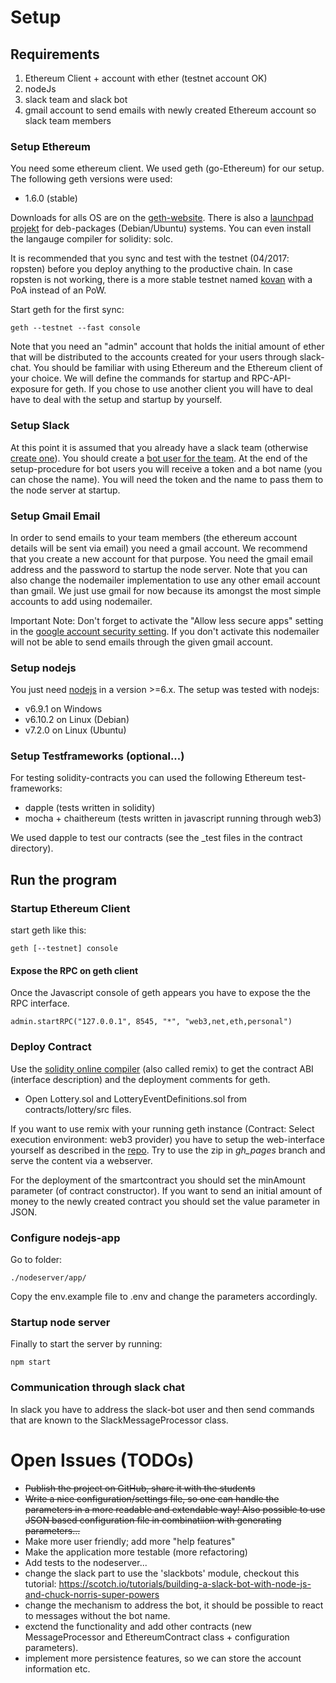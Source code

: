 # Setup

## Requirements

1. Ethereum Client + account with ether (testnet account OK)
1. nodeJs
1. slack team and slack bot
1. gmail account to send emails with newly created Ethereum account so slack team members

### Setup Ethereum
You need some ethereum client. We used geth (go-Ethereum) for our setup. The following geth versions were used:

* 1.6.0 (stable)

Downloads for alls OS are on the [geth-website](https://launchpad.net/~ethereum/+archive/ubuntu/ethereum). There is also a [launchpad projekt](https://launchpad.net/~ethereum/+archive/ubuntu/ethereum) for deb-packages (Debian/Ubuntu) systems. You can even install the langauge compiler for solidity: solc.

It is recommended that you sync and test with the testnet (04/2017: ropsten) before you deploy anything to the productive chain.
In case ropsten is not working, there is a more stable testnet named [kovan](https://github.com/kovan-testnet/proposal) with a PoA instead of an PoW.

Start geth for the first sync:
		
	geth --testnet --fast console

Note that you need an "admin" account that holds the initial amount of ether that will be distributed to the accounts created for your users through slack-chat. You should be familiar with using Ethereum and the Ethereum client of your choice. We will define the commands for startup and RPC-API-exposure for geth. If you chose to use another client you will have to deal have to deal with the setup and startup by yourself.


### Setup Slack

At this point it is assumed that you already have a slack team (otherwise [create one](https://slack.com/create)).
You should create a [bot user for the team](https://api.slack.com/bot-users). At the end of the setup-procedure for bot users you will receive a token and a bot name (you can chose the name). You will need the token and the name to pass them to the node server at startup.

### Setup Gmail Email

In order to send emails to your team members (the ethereum account details will be sent via email) you need a gmail account. We recommend that you create a new account for that purpose. You need the gmail email address and the password to startup the node server. Note that you can also change the nodemailer implementation to use any other email account than gmail. We just use gmail for now because its amongst the most simple accounts to add using nodemailer.

Important Note: Don't forget to activate the "Allow less secure apps" setting in the [google account security setting](https://myaccount.google.com/security). If you don't activate this nodemailer will not be able to send emails through the given gmail account.


### Setup nodejs

You just need [nodejs](https://nodejs.org/en/download/) in a version >=6.x.
The setup was tested with nodejs:

* v6.9.1 on Windows
* v6.10.2 on Linux (Debian)
* v7.2.0 on Linux (Ubuntu)

### Setup Testframeworks (optional...)

For testing solidity-contracts you can used the following Ethereum test-frameworks:

* dapple (tests written in solidity)
* mocha + chaithereum (tests written in javascript running through web3)

We used dapple to test our contracts (see the _test files in the contract directory).

## Run the program

### Startup Ethereum Client

start geth like this:
		
	geth [--testnet] console

#### Expose the RPC on geth client
Once the Javascript console of geth appears you have to expose the the RPC interface.

	admin.startRPC("127.0.0.1", 8545, "*", "web3,net,eth,personal")

### Deploy Contract

Use the [solidity online compiler](https://ethereum.github.io/browser-solidity) (also called remix) to get the contract ABI (interface description) and the deployment comments for geth.
* Open Lottery.sol and LotteryEventDefinitions.sol from contracts/lottery/src files.

If you want to use remix with your running geth instance (Contract: Select execution environment: web3 provider) you have to setup the web-interface yourself as described in the [repo](https://github.com/ethereum/browser-solidity).
Try to use the zip in *gh_pages* branch and serve the content via a webserver.

For the deployment of the smartcontract you should set the minAmount parameter (of contract constructor). If you want to send an initial amount of money to the newly created contract you should set the value parameter in JSON.

### Configure nodejs-app

Go to folder:

	./nodeserver/app/
	
Copy the env.example file to .env and change the parameters accordingly.

### Startup node server

Finally to start the server by running:

	npm start

### Communication through slack chat
In slack you have to address the slack-bot user and then send commands that are known to the SlackMessageProcessor class.

# Open Issues (TODOs)

* ~~Publish the project on GitHub, share it with the students~~
* ~~Write a nice configuration/settings file, so one can handle the parameters in a more readable and extendable way! Also possible to use JSON based configuration file in combinatiion with generating parameters...~~
* Make more user friendly; add more "help features"
* Make the application more testable (more refactoring)
* Add tests to the nodeserver...
* change the slack part to use the 'slackbots' module, checkout this tutorial: https://scotch.io/tutorials/building-a-slack-bot-with-node-js-and-chuck-norris-super-powers
* change the mechanism to address the bot, it should be possible to react to messages without the bot name.
* exctend the functionality and add other contracts (new MessageProcessor and EthereumContract class + configuration parameters).
* implement more persistence features, so we can store the account information etc.


